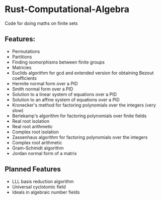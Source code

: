 # Rust-Computational-Algebra
Code for doing maths on finite sets

## Features:
 - Permutations
 - Partitions
 - Finding isomorphisms between finite groups
 - Matricies
 - Euclids algorithm for gcd and extended version for obtaining Bezout coefficients
 - Hermite normal form over a PID
 - Smith normal form over a PID
 - Solution to a linear system of equations over a PID
 - Solution to an affine system of equations over a PID
 - Kronecker's method for factoring polynomials over the integers (very slow)
 - Berlekamp's algorithm for factoring polynomials over finite fields
 - Real root isolation
 - Real root arithmetic
 - Complex root isolation
 - Zassenhaus algorithm for factoring polynomials over the integers
 - Complex root arithmetic
 - Gram–Schmidt algorithm
 - Jordan normal form of a matrix

## Planned Features
 - LLL basis reduction algorithm
 - Universal cyclotomic field
 - Ideals in algebraic number fields
